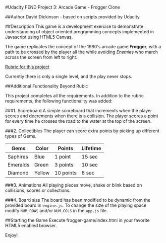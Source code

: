 #Udacity FEND Project 3: Arcade Game - Frogger Clone

##Author
David Dickinson - based on scripts provided by Udacity

##Description
This game is a development exercise to demonstrate understanding of object oriented programming concepts
implemented in Javascript using HTML5 Canvas.

The game replicates the concept of the 1980's arcade game **Frogger**, with a path to be crossed by the player
all the while avoiding *Enemies* who march across the screen from left to right.

[Rubric for this project](https://www.udacity.com/course/viewer#!/c-ud015/l-3072058665/m-3072588797)

Currently there is only a single level, and the play never stops.

##Additional Functionality Beyond Rubic

This project completes all the requirements.  In addition to the rubric requirements, the following functionality was added:

###1.  Scoreboard
A simple scoreboard that increments when the player scores and decrements when there is a collision.
The player scores a point for every time he crosses the road to the water at the top of the screen.

###2.  Collectibles
The player can score extra points by picking up different types of Gems.

| Gems | Color | Points | Lifetime |
| ---------------- | ----------- | ------------ | --------------- |
| Saphires | Blue  | 1 point | 15 sec |
| Emeralds | Green  | 3 points | 10 sec |
| Diamond | Yellow  | 10 points | 8 sec |

###3.  Animations
All playing pieces move, shake or blink based on collisions, scores or collections.

###4.  Board size
The board has been modified to be dynamic from the provided board in `engine.js`.
To change the size of the playing space modify `NUM_ROWS` and/or `NUM_COLS` in the `app.js` file.

##Starting the Game
Execute frogger-game/index.html in your favorite HTML5 enabled browser.

Enjoy!


